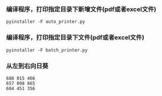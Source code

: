 ### 编译程序，打印指定目录下新增文件(pdf或者excel文件)
    pyinstaller -F auto_printer.py
    
### 编译程序，打印指定目录下文件(pdf或者excel文件)
    pyinstaller -F batch_printer.py

### 从左到右向日葵
    688 015 466
    657 098 865
    604 451 356